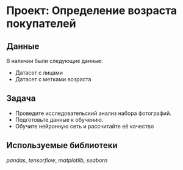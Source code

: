 # Проект: Определение возраста покупателей

## Данные

В наличии были следующие данные:
- Датасет с лицами
- Датасет с метками возраста

## Задача

- Проведите исследовательский анализ набора фотографий.
- Подготовьте данные к обучению.
- Обучите нейронную сеть и рассчитайте её качество

## Используемые библиотеки
*pandas*, *tensorflow*, *matplotlib*, *seaborn*
